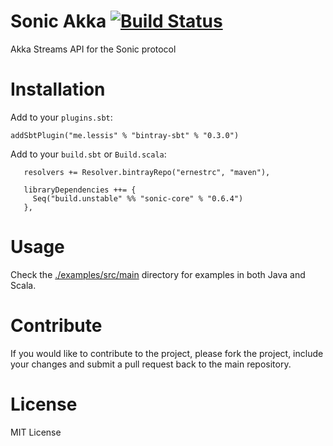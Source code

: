 # Sonic Akka [![Build Status](https://travis-ci.org/xarxa6/sonic-akka.svg)](https://travis-ci.org/xarxa6/sonic-akka)

Akka Streams API for the Sonic protocol

# Installation
Add to your `plugins.sbt`:
```
addSbtPlugin("me.lessis" % "bintray-sbt" % "0.3.0")
```

Add to your `build.sbt` or `Build.scala`:
```
   resolvers += Resolver.bintrayRepo("ernestrc", "maven"),

   libraryDependencies ++= {
     Seq("build.unstable" %% "sonic-core" % "0.6.4")
   },

```

# Usage
Check the [./examples/src/main](./examples/src/main) directory for examples in both Java and Scala.

# Contribute
If you would like to contribute to the project, please fork the project, include your changes and submit a pull request back to the main repository.

# License
MIT License 
